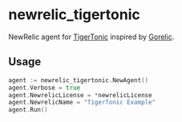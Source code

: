 newrelic_tigertonic
===================

NewRelic agent for [TigerTonic](https://github.com/rcrowley/go-tigertonic) inspired by [Gorelic](https://github.com/yvasiyarov/gorelic).  


Usage
-----

```go
agent := newrelic_tigertonic.NewAgent()
agent.Verbose = true
agent.NewrelicLicense = *newrelicLicense
agent.NewrelicName = "TigerTonic Example"
agent.Run()
```
